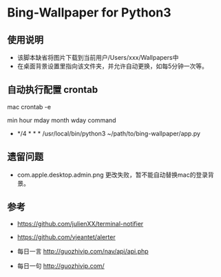 # Bing-Wallpaper for Python3

## 使用说明

* 该脚本缺省将图片下载到当前用户/Users/xxx/Wallpapers中
* 在桌面背景设置里指向该文件夹，并允许自动更换，如每5分钟一次等。

## 自动执行配置 crontab
mac
crontab -e

min hour mday month wday command  
* */4 * * * /usr/local/bin/python3 ~/path/to/bing-wallpaper/app.py

## 遗留问题
* com.apple.desktop.admin.png 更改失败，暂不能自动替换mac的登录背景。

## 参考
* https://github.com/julienXX/terminal-notifier
* https://github.com/vjeantet/alerter

 
* 每日一言 http://guozhivip.com/nav/api/api.php
* 每日一句 http://guozhivip.com/

